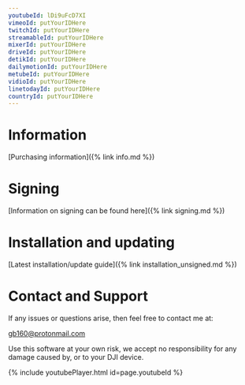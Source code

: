 ```yaml
---
youtubeId: lDi9uFcD7XI
vimeoId: putYourIDHere
twitchId: putYourIDHere
streamableId: putYourIDHere
mixerId: putYourIDHere
driveId: putYourIDHere
detikId: putYourIDHere
dailymotionId: putYourIDHere
metubeId: putYourIDHere
vidioId: putYourIDHere
linetodayId: putYourIDHere
countryId: putYourIDHere
---
```


# Information

[Purchasing information]({% link info.md %})


# Signing

[Information on signing can be found here]({% link signing.md %})


# Installation and updating

[Latest installation/update guide]({% link installation_unsigned.md %})


# Contact and Support

If any issues or questions arise, then feel free to contact me at:

[gb160@protonmail.com](mailto:gb160@protonmail.com)


Use this software at your own risk, we accept no responsibility for any damage caused by, or to your DJI device.



{% include youtubePlayer.html id=page.youtubeId %}
